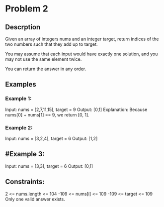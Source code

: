 # Problem 2

## Descrption
Given an array of integers nums and an integer target, return indices of the two numbers such that they add up to target.

You may assume that each input would have exactly one solution, and you may not use the same element twice.

You can return the answer in any order.

 
## Examples
### Example 1:

Input: nums = [2,7,11,15], target = 9
Output: [0,1]
Explanation: Because nums[0] + nums[1] == 9, we return [0, 1].
### Example 2:

Input: nums = [3,2,4], target = 6
Output: [1,2]
## #Example 3:

Input: nums = [3,3], target = 6
Output: [0,1]
 

## Constraints:

2 <= nums.length <= 104
-109 <= nums[i] <= 109
-109 <= target <= 109
Only one valid answer exists.
